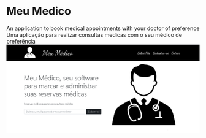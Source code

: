 # Meu Medico
An application to book medical appointments with your doctor of preference 
</br>
Uma aplicação para realizar consultas medicas com o seu médico de preferência
<img alt="meumedico" src="https://github.com/jaoluiz13/meu-medico/blob/main/frontend/src/meumedico3.PNG" >
